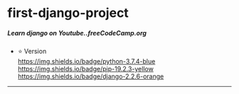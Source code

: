 # first-django-project

##### Learn django on Youtube..freeCodeCamp.org<br>

- :star: Version<br>
  https://img.shields.io/badge/python-3.7.4-blue
  https://img.shields.io/badge/pip-19.2.3-yellow
  https://img.shields.io/badge/django-2.2.6-orange
 
<hr>

